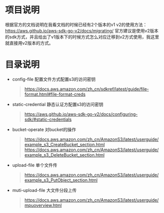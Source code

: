# 项目说明
根据官方的文档说明在我看文档的时候已经有2个版本的v1 v2的使用方法：https://aws.github.io/aws-sdk-go-v2/docs/migrating/
官方建议是使用v2版本的sdk方式，并且给出了v1版本下的时候方式怎么对应迁移到v2方式使用，我这里就直接用v2版本的方式。

# 目录说明
- config-file 配置文件方式配置s3的访问密钥
  > https://docs.aws.amazon.com/zh_cn/sdkref/latest/guide/file-format.html#file-format-creds
- static-credential 静态认证方配置s3的访问密钥
  > https://aws.github.io/aws-sdk-go-v2/docs/configuring-sdk/#static-credentials
- bucket-operate 对bucket的操作
  > https://docs.aws.amazon.com/zh_cn/AmazonS3/latest/userguide/example_s3_CreateBucket_section.html
  > https://docs.aws.amazon.com/zh_cn/AmazonS3/latest/userguide/example_s3_DeleteBucket_section.html
- upload-file 单个文件传
  > https://docs.aws.amazon.com/zh_cn/AmazonS3/latest/userguide/example_s3_PutObject_section.html
- muti-upload-file 大文件分段上传
  > https://docs.aws.amazon.com/zh_cn/AmazonS3/latest/userguide/mpuoverview.html
